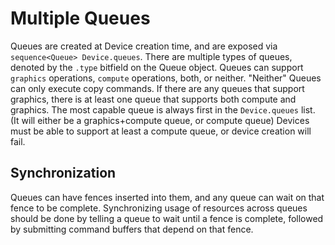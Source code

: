 # Multiple Queues

Queues are created at Device creation time, and are exposed via `sequence<Queue> Device.queues`.
There are multiple types of queues, denoted by the `.type` bitfield on the Queue object.
Queues can support `graphics` operations, `compute` operations, both, or neither.
"Neither" Queues can only execute copy commands.
If there are any queues that support graphics, there is at least one queue that supports
both compute and graphics.
The most capable queue is always first in the `Device.queues` list.
(It will either be a graphics+compute queue, or compute queue)
Devices must be able to support at least a compute queue, or device creation will fail.

## Synchronization

Queues can have fences inserted into them, and any queue can wait on that fence to be complete.
Synchronizing usage of resources across queues should be done by telling a queue to wait until
a fence is complete, followed by submitting command buffers that depend on that fence.
